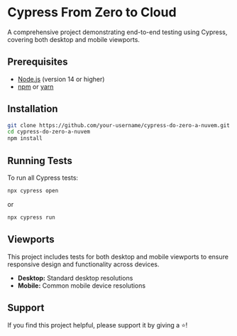 # Cypress From Zero to Cloud

A comprehensive project demonstrating end-to-end testing using Cypress, covering both desktop and mobile viewports.

## Prerequisites

- [Node.js](https://nodejs.org/) (version 14 or higher)
- [npm](https://www.npmjs.com/) or [yarn](https://yarnpkg.com/)

## Installation

```bash
git clone https://github.com/your-username/cypress-do-zero-a-nuvem.git
cd cypress-do-zero-a-nuvem
npm install
```

## Running Tests

To run all Cypress tests:

```bash
npx cypress open
```
or
```bash
npx cypress run
```

## Viewports

This project includes tests for both desktop and mobile viewports to ensure responsive design and functionality across devices.

- **Desktop:** Standard desktop resolutions
- **Mobile:** Common mobile device resolutions

## Support

If you find this project helpful, please support it by giving a ⭐️!
